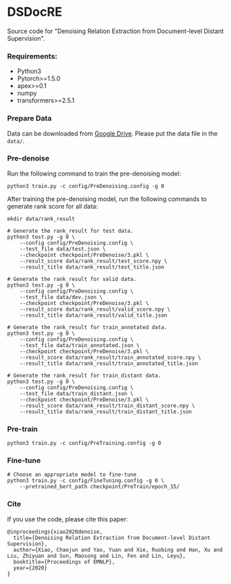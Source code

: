 # DSDocRE
Source code for "Denoising Relation Extraction from Document-level Distant Supervision".

### Requirements:
* Python3
* Pytorch>=1.5.0
* apex>=0.1
* numpy
* transformers>=2.5.1


### Prepare Data
Data can be downloaded from [Google Drive](https://drive.google.com/drive/folders/1c5-0YwnoJx8NS6CV2f-NoTHR__BdkNqw?usp=sharing).
Please put the data file in the `data/`.

### Pre-denoise
Run the following command to train the pre-denoising model:
```
python3 train.py -c config/PreDenoising.config -g 0
```

After training the pre-denoising model, run the following commands to generate rank score for all data:
```
mkdir data/rank_result

# Generate the rank_result for test data.
python3 test.py -g 0 \
    --config config/PreDenoising.config \
    --test_file data/test.json \
    --checkpoint checkpoint/PreDenoise/3.pkl \
    --result_score data/rank_result/test_score.npy \
    --result_title data/rank_result/test_title.json 

# Generate the rank_result for valid data.
python3 test.py -g 0 \
    --config config/PreDenoising.config \
    --test_file data/dev.json \
    --checkpoint checkpoint/PreDenoise/3.pkl \
    --result_score data/rank_result/valid_score.npy \
    --result_title data/rank_result/valid_title.json 

# Generate the rank_result for train_annotated data.
python3 test.py -g 0 \
    --config config/PreDenoising.config \
    --test_file data/train_annotated.json \
    --checkpoint checkpoint/PreDenoise/3.pkl \
    --result_score data/rank_result/train_annotated_score.npy \
    --result_title data/rank_result/train_annotated_title.json 

# Generate the rank_result for train_distant data.
python3 test.py -g 0 \
    --config config/PreDenoising.config \
    --test_file data/train_distant.json \
    --checkpoint checkpoint/PreDenoise/3.pkl \
    --result_score data/rank_result/train_distant_score.npy \
    --result_title data/rank_result/train_distant_title.json 
```

### Pre-train
```
python3 train.py -c config/PreTraining.config -g 0
```

### Fine-tune
```
# Choose an appropriate model to fine-tune
python3 train.py -c config/FineTuning.config -g 0 \
    --pretrained_bert_path checkpoint/PreTrain/epoch_15/
```

### Cite
If you use the code, please cite this paper:
```
@inproceedings{xiao2020denoise,
  title={Denoising Relation Extraction from Document-level Distant Supervision},
  author={Xiao, Chaojun and Yao, Yuan and Xie, Ruobing and Han, Xu and Liu, Zhiyuan and Sun, Maosong and Lin, Fen and Lin, Leyu},
  booktitle={Proceedings of EMNLP},
  year={2020}
}
```
